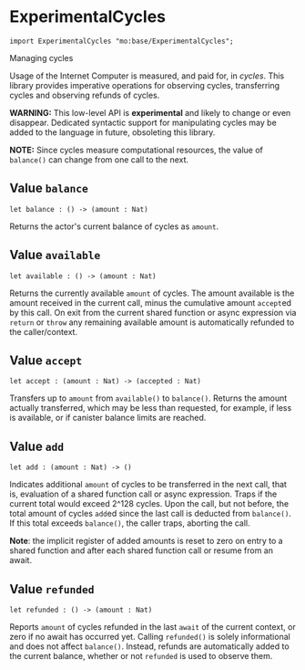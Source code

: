 # ExperimentalCycles

``` motoko
import ExperimentalCycles "mo:base/ExperimentalCycles";
```

Managing cycles

Usage of the Internet Computer is measured, and paid for, in _cycles_.
This library provides imperative operations for observing cycles, transferring cycles and
observing refunds of cycles.

**WARNING:** This low-level API is **experimental** and likely to change or even disappear.
Dedicated syntactic support for manipulating cycles may be added to the language in future, obsoleting this library.

**NOTE:** Since cycles measure computational resources, the value of
`balance()` can change from one call to the next.

## Value `balance`
``` motoko no-repl
let balance : () -> (amount : Nat)
```

Returns the actor's current balance of cycles as `amount`.

## Value `available`
``` motoko no-repl
let available : () -> (amount : Nat)
```

Returns the currently available `amount` of cycles.
The amount available is the amount received in the current call,
minus the cumulative amount `accept`ed by this call.
On exit from the current shared function or async expression via `return` or `throw`
any remaining available amount is automatically
refunded to the caller/context.

## Value `accept`
``` motoko no-repl
let accept : (amount : Nat) -> (accepted : Nat)
```

Transfers up to `amount` from `available()` to `balance()`.
Returns the amount actually transferred, which may be less than
requested, for example, if less is available, or if canister balance limits are reached.

## Value `add`
``` motoko no-repl
let add : (amount : Nat) -> ()
```

Indicates additional `amount` of cycles to be transferred in
the next call, that is, evaluation of a shared function call or
async expression.
Traps if the current total would exceed 2^128 cycles.
Upon the call, but not before, the total amount of cycles ``add``ed since
the last call is deducted from `balance()`.
If this total exceeds `balance()`, the caller traps, aborting the call.

**Note**: the implicit register of added amounts is reset to zero on entry to
a shared function and after each shared function call or resume from an await.

## Value `refunded`
``` motoko no-repl
let refunded : () -> (amount : Nat)
```

Reports `amount` of cycles refunded in the last `await` of the current
context, or zero if no await has occurred yet.
Calling `refunded()` is solely informational and does not affect `balance()`.
Instead, refunds are automatically added to the current balance,
whether or not `refunded` is used to observe them.
